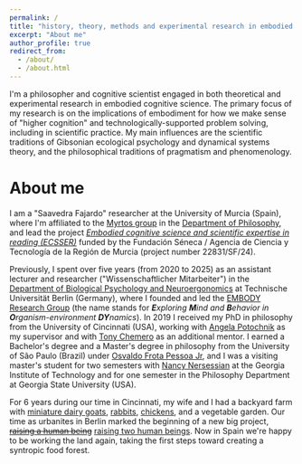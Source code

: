 ```yaml
---
permalink: /
title: "history, theory, methods and experimental research in embodied cognitive science"
excerpt: "About me"
author_profile: true
redirect_from:
  - /about/
  - /about.html
---
```


I'm a philosopher and cognitive scientist engaged in both theoretical and experimental research in embodied cognitive science. The primary focus of my research is on the implications of embodiment for how we make sense of "higher cognition" and technologically-supported problem solving, including in scientific practice. My main influences are the scientific traditions of Gibsonian ecological psychology and dynamical systems theory, and the philosophical traditions of pragmatism and phenomenology.




About me
======

I am a "Saavedra Fajardo" researcher at the University of Murcia (Spain), where I'm affiliated to the <a href="https://portalinvestigacion.um.es/grupos/31905/detalle" target="_blank">Myrtos group</a> in the <a href="https://www.um.es/web/dp-filosofia/" target="_blank">Department of Philosophy</a>, and lead the project <a href="https://fseneca.es/ayudas-idi/?id=14628" target="_blank">_Embodied cognitive science and scientific expertise in reading (ECSSER)_</a> funded by the Fundación Séneca / Agencia de Ciencia y Tecnología de la Región de Murcia (project number 22831/SF/24).

Previously, I spent over five years (from 2020 to 2025) as an assistant lecturer and researcher ("Wissenschaftlicher Mitarbeiter") in the <a href="https://www.bpn.tu-berlin.de/menue/biological_psychology_and_neuroergonomics/parameter/en/" target="_blank">Department of Biological Psychology and Neuroergonomics</a> at Technische Universität Berlin (Germany), where I founded and led the <a href="https://embody-rg.github.io/" target="_blank">EMBODY Research Group</a> (the name stands for _**E**xploring **M**ind and **B**ehavior in **O**rganism-environment **DY**namics_). In 2019 I received my PhD in philosophy from the University of Cincinnati (USA), working with <a href="https://www.angelapotochnik.com/" target="_blank">Angela Potochnik</a> as my supervisor and with <a href="https://scholar.google.com/citations?user=-RAPSx4AAAAJ&hl=en" target="_blank">Tony Chemero</a> as an additional mentor. I earned a Bachelor's degree and a Master's degree in philosophy from the University of São Paulo (Brazil) under <a href="https://filosofia.fflch.usp.br/en/professores/osvaldo-frota-pessoa-junior" target="_blank">Osvaldo Frota Pessoa Jr</a>, and I was a visiting master's student for two semesters with <a href="https://mbb.harvard.edu/people/nancy-nersessian" target="_blank">Nancy Nersessian</a> at the Georgia Institute of Technology and for one semester in the Philosophy Department at Georgia State University (USA).

For 6 years during our time in Cincinnati, my wife and I had a backyard farm with <a href="https://gui-cogsci.github.io/images/goats2016.jpg" target="_blank">miniature dairy goats</a>, <a href="https://www.facebook.com/gui.br/videos/10209876057245259/?l=6129363546072657550" target="_blank">rabbits</a>, <a href="https://gui-cogsci.github.io/images/chickens2015.jpg" target="_blank">chickens</a>, and a vegetable garden. Our time as urbanites in Berlin marked the beginning of a new big project, <a href="https://gui-cogsci.github.io/images/airportfamily2020.jpg" target="_blank">~~raising a human being~~</a> <a href="https://gui-cogsci.github.io/images/familyaustralia2023.jpg" target="_blank">raising two human beings</a>. Now in Spain we're happy to be working the land again, taking the first steps toward creating a syntropic food forest.



<!-- News
======

I'm happy to announce that during November-December 2023 I am a visiting professor at the University of Oviedo (Spain), and during January-March 2024 I am a visiting research fellow at Tilburg University (Netherlands). I have also accepted an invitation to be a visiting fellow at the SOCRATES project at Leibniz Universität Hannover (Germany) during Spring/Summer 2025 (exact dates TBD). -->
